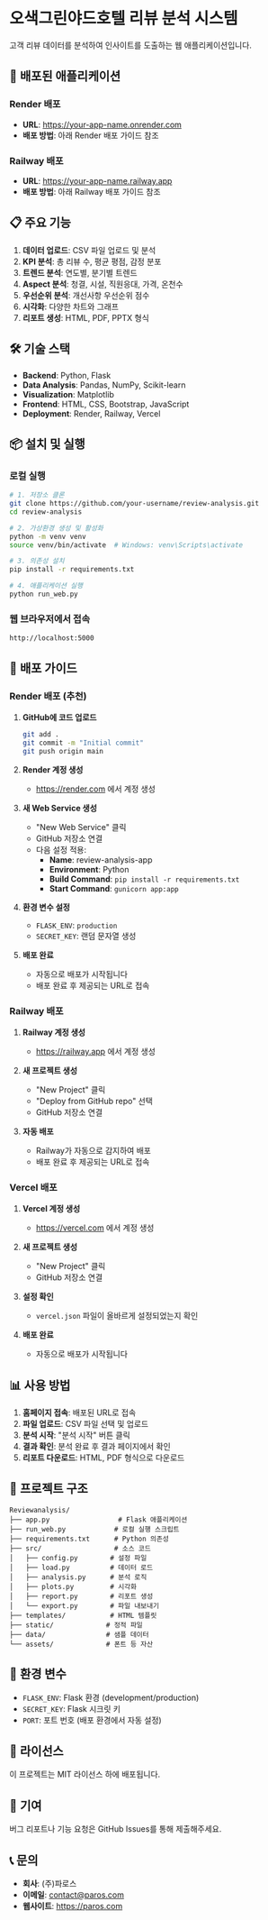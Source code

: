 # 오색그린야드호텔 리뷰 분석 시스템

고객 리뷰 데이터를 분석하여 인사이트를 도출하는 웹 애플리케이션입니다.

## 🚀 배포된 애플리케이션

### Render 배포
- **URL**: https://your-app-name.onrender.com
- **배포 방법**: 아래 Render 배포 가이드 참조

### Railway 배포
- **URL**: https://your-app-name.railway.app
- **배포 방법**: 아래 Railway 배포 가이드 참조

## 📋 주요 기능

1. **데이터 업로드**: CSV 파일 업로드 및 분석
2. **KPI 분석**: 총 리뷰 수, 평균 평점, 감정 분포
3. **트렌드 분석**: 연도별, 분기별 트렌드
4. **Aspect 분석**: 청결, 시설, 직원응대, 가격, 온천수
5. **우선순위 분석**: 개선사항 우선순위 점수
6. **시각화**: 다양한 차트와 그래프
7. **리포트 생성**: HTML, PDF, PPTX 형식

## 🛠️ 기술 스택

- **Backend**: Python, Flask
- **Data Analysis**: Pandas, NumPy, Scikit-learn
- **Visualization**: Matplotlib
- **Frontend**: HTML, CSS, Bootstrap, JavaScript
- **Deployment**: Render, Railway, Vercel

## 📦 설치 및 실행

### 로컬 실행
```bash
# 1. 저장소 클론
git clone https://github.com/your-username/review-analysis.git
cd review-analysis

# 2. 가상환경 생성 및 활성화
python -m venv venv
source venv/bin/activate  # Windows: venv\Scripts\activate

# 3. 의존성 설치
pip install -r requirements.txt

# 4. 애플리케이션 실행
python run_web.py
```

### 웹 브라우저에서 접속
```
http://localhost:5000
```

## 🚀 배포 가이드

### Render 배포 (추천)

1. **GitHub에 코드 업로드**
   ```bash
   git add .
   git commit -m "Initial commit"
   git push origin main
   ```

2. **Render 계정 생성**
   - https://render.com 에서 계정 생성

3. **새 Web Service 생성**
   - "New Web Service" 클릭
   - GitHub 저장소 연결
   - 다음 설정 적용:
     - **Name**: review-analysis-app
     - **Environment**: Python
     - **Build Command**: `pip install -r requirements.txt`
     - **Start Command**: `gunicorn app:app`

4. **환경 변수 설정**
   - `FLASK_ENV`: `production`
   - `SECRET_KEY`: 랜덤 문자열 생성

5. **배포 완료**
   - 자동으로 배포가 시작됩니다
   - 배포 완료 후 제공되는 URL로 접속

### Railway 배포

1. **Railway 계정 생성**
   - https://railway.app 에서 계정 생성

2. **새 프로젝트 생성**
   - "New Project" 클릭
   - "Deploy from GitHub repo" 선택
   - GitHub 저장소 연결

3. **자동 배포**
   - Railway가 자동으로 감지하여 배포
   - 배포 완료 후 제공되는 URL로 접속

### Vercel 배포

1. **Vercel 계정 생성**
   - https://vercel.com 에서 계정 생성

2. **새 프로젝트 생성**
   - "New Project" 클릭
   - GitHub 저장소 연결

3. **설정 확인**
   - `vercel.json` 파일이 올바르게 설정되었는지 확인

4. **배포 완료**
   - 자동으로 배포가 시작됩니다

## 📊 사용 방법

1. **홈페이지 접속**: 배포된 URL로 접속
2. **파일 업로드**: CSV 파일 선택 및 업로드
3. **분석 시작**: "분석 시작" 버튼 클릭
4. **결과 확인**: 분석 완료 후 결과 페이지에서 확인
5. **리포트 다운로드**: HTML, PDF 형식으로 다운로드

## 📁 프로젝트 구조

```
Reviewanalysis/
├── app.py                 # Flask 애플리케이션
├── run_web.py            # 로컬 실행 스크립트
├── requirements.txt      # Python 의존성
├── src/                  # 소스 코드
│   ├── config.py        # 설정 파일
│   ├── load.py          # 데이터 로드
│   ├── analysis.py      # 분석 로직
│   ├── plots.py         # 시각화
│   ├── report.py        # 리포트 생성
│   └── export.py        # 파일 내보내기
├── templates/           # HTML 템플릿
├── static/             # 정적 파일
├── data/               # 샘플 데이터
└── assets/             # 폰트 등 자산
```

## 🔧 환경 변수

- `FLASK_ENV`: Flask 환경 (development/production)
- `SECRET_KEY`: Flask 시크릿 키
- `PORT`: 포트 번호 (배포 환경에서 자동 설정)

## 📝 라이선스

이 프로젝트는 MIT 라이선스 하에 배포됩니다.

## 👥 기여

버그 리포트나 기능 요청은 GitHub Issues를 통해 제출해주세요.

## 📞 문의

- **회사**: (주)파로스
- **이메일**: contact@paros.com
- **웹사이트**: https://paros.com

